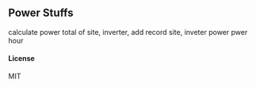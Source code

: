 ## Power Stuffs

calculate power total of site, inverter, add record site, inveter power pwer hour

#### License

MIT